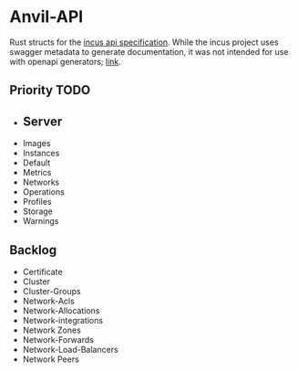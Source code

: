 # Anvil-API
Rust structs for the [incus api specification](https://linuxcontainers.org/incus/docs/main/rest-api-spec/). While the incus project uses swagger metadata to generate documentation, 
it was not intended for use with openapi generators; [link](https://discuss.linuxcontainers.org/t/moving-to-incus-for-users-of-pylxd/18601/5).

## Priority TODO
- Server
    - 
- Images
- Instances
- Default
- Metrics
- Networks
- Operations
- Profiles
- Storage
- Warnings

## Backlog
- Certificate
- Cluster
- Cluster-Groups
- Network-Acls
- Network-Allocations
- Network-integrations
- Network Zones
- Network-Forwards
- Network-Load-Balancers
- Network Peers
